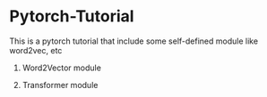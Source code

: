 # Pytorch-Tutorial
This is a pytorch tutorial that include some self-defined module like word2vec, etc

1. Word2Vector module

2. Transformer module

